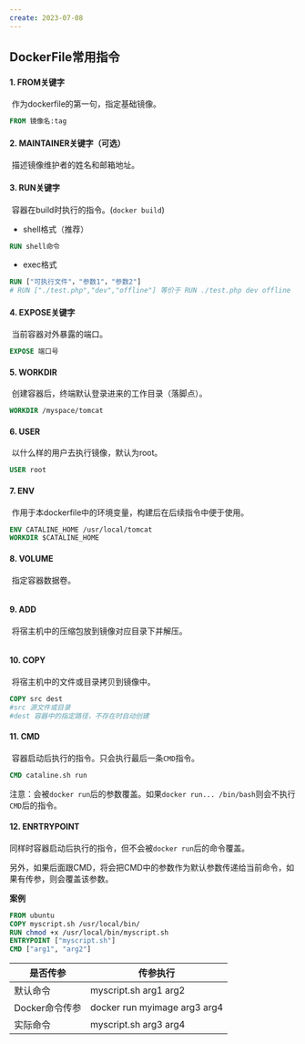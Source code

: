 ```yaml
---
create: 2023-07-08
---
```

## DockerFile常用指令

#### 1. FROM关键字

​	作为dockerfile的第一句，指定基础镜像。

```dockerfile
FROM 镜像名:tag
```

#### 2. MAINTAINER关键字（可选）

​	描述镜像维护者的姓名和邮箱地址。

#### 3. RUN关键字

​	容器在build时执行的指令。(`docker build`)

* shell格式（推荐）

```dockerfile
RUN shell命令
```

* exec格式

```dockerfile
RUN ["可执行文件"，"参数1"，"参数2"]
# RUN ["./test.php","dev","offline"] 等价于 RUN ./test.php dev offline
```

#### 4. EXPOSE关键字

​	当前容器对外暴露的端口。

```dockerfile
EXPOSE 端口号
```

#### 5. WORKDIR

​	创建容器后，终端默认登录进来的工作目录（落脚点）。

```dockerfile
WORKDIR /myspace/tomcat
```

#### 6. USER

​	以什么样的用户去执行镜像，默认为root。

```dockerfile
USER root
```

#### 7. ENV

​	作用于本dockerfile中的环境变量，构建后在后续指令中便于使用。

```dockerfile
ENV CATALINE_HOME /usr/local/tomcat
WORKDIR $CATALINE_HOME
```

#### 8. VOLUME

​	指定容器数据卷。

```dockerfile
```

#### 9. ADD

​	将宿主机中的压缩包放到镜像对应目录下并解压。

```dockerfile

```

#### 10. COPY

​	将宿主机中的文件或目录拷贝到镜像中。

```dockerfile
COPY src dest
#src 源文件或目录
#dest 容器中的指定路径，不存在时自动创建
```

#### 11. CMD

​	容器启动后执行的指令。只会执行最后一条`CMD`指令。

```dockerfile
CMD cataline.sh run
```

​	注意：会被`docker run`后的参数覆盖。如果`docker run... /bin/bash`则会不执行`CMD`后的指令。

#### 12. ENRTRYPOINT

​	同样时容器启动后执行的指令，但不会被`docker run`后的命令覆盖。

​	另外，如果后面跟CMD，将会把CMD中的参数作为默认参数传递给当前命令，如果有传参，则会覆盖该参数。

**案例**

```dockerfile
FROM ubuntu
COPY myscript.sh /usr/local/bin/
RUN chmod +x /usr/local/bin/myscript.sh
ENTRYPOINT ["myscript.sh"]
CMD ["arg1", "arg2"]
```

| 是否传参       | 传参执行                     |
| -------------- | ---------------------------- |
| 默认命令       | myscript.sh arg1 arg2        |
| Docker命令传参 | docker run myimage arg3 arg4 |
| 实际命令       | myscript.sh arg3 arg4        |

